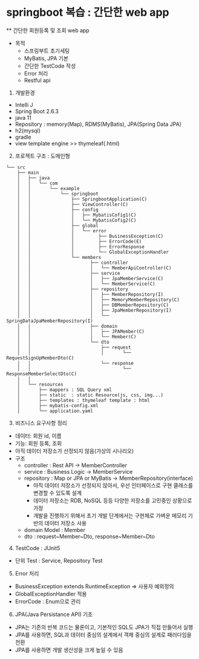 # springboot 복습 : 간단한 web app

** 간단한 회원등록 및 조회 web app
- 목적
  - 스프링부트 초기세팅
  - MyBatis, JPA 기본
  - 간단한 TestCode 작성
  - Error 처리
  - Restful api

1) 개발환경
- Intelli J
- Spring Boot 2.6.3
- java 11
- Repository : memory(Map), RDMS(MyBatis), JPA(Spring Data JPA)
- h2(mysql)
- gradle
- view template engine >> thymeleaf(.html)

2) 프로젝트 구조 : 도메인형
```
└── src
    ├── main
    │   ├── java
    │   │   └── com
    │   │       └── example
    │   │           └── springboot
    │   │               ├── SpringbootApplication(C)
    │   │               ├── ViewController(C)
    │   │               ├── config    
    │   │               │   ├── MybatisCofig1(C)
    │   │               │   └── MybatisCofig2(C)
    │   │               ├── global    
    │   │               │   └── error
    │   │               │         ├── BusinessException(C)
    │   │               │         ├── ErrorCode(E)
    │   │               │         ├── ErrorResponse
    │   │               │         └── GlobalExceptionHandler
    │   │               └── members     
    │   │                      ├── controller
    │   │                      │   └── MemberApiController(C)    
    │   │                      ├── service
    │   │                      │   ├── JpaMemberService(C)    
    │   │                      │   └── MemberService(C)
    │   │                      ├── repository
    │   │                      │   ├── MemberRepository(I)
    │   │                      │   ├── MemoryMemberRepository(C)
    │   │                      │   ├── DBMemberRepository(C)
    │   │                      │   ├── JpaMemberRepository(I)
    │   │                      │   └── SpringDataJpaMemberRepository(I)
    │   │                      ├── domain
    │   │                      │   ├── JPAMember(C)    
    │   │                      │   └── Member(C)
    │   │                      └── dto
    │   │                          ├── request
    │   │                          │       └── RequestSignUpMemberDto(C)
    │   │                          └── response
    │   │                                  └── ResponseMemberSelectDto(C)
    │   │                      
    │   └── resources
    │       ├── mappers : SQL Query xml
    │       ├── static  : static Resource(js, css, img...)
    │       ├── templates : thymeleaf template : html
    │       ├── mybatis-config.xml           
    │       └── application.yaml
```

3) 비즈니스 요구사항 정리
- 데이터: 회원 id, 이름
- 기능: 회원 등록, 조회
- 아직 데이터 저장소가 선정되지 않음(가상의 시나리오)
- 구조
  - controller : Rest API -> MemberController
  - service : Business Logic -> MemberService
  - repository : Map or JPA or MyBatis ->  MemberRepository(interface)
    - 아직 데이터 저장소가 선정되지 않아서, 우선 인터페이스로 구현 클래스를 변경할 수 있도록 설계 
    - 데이터 저장소는 RDB, NoSQL 등등 다양한 저장소를 고민중인 상황으로 가정 
    - 개발을 진행하기 위해서 초기 개발 단계에서는 구현체로 가벼운 메모리 기반의 데이터 저장소 사용
  - domain Model : Member
  - dto : request~Member~Dto, response~Member~Dto

4) TestCode : JUnit5
- 단위 Test : Service, Repository Test

5) Error 처리
- BusinessException extends RuntimeException => 사용자 예외정의
- GlobalExceptionHandler 적용
- ErrorCode : Enum으로 관리

6) JPA(Java Persistance API) 기초
- JPA는 기존의 반복 코드는 물론이고, 기본적인 SQL도 JPA가 직접 만들어서 실행
- JPA를 사용하면, SQL과 데이터 중심의 설계에서 객체 중심의 설계로 패러다임을 전환 
- JPA를 사용하면 개발 생산성을 크게 높일 수 있음







